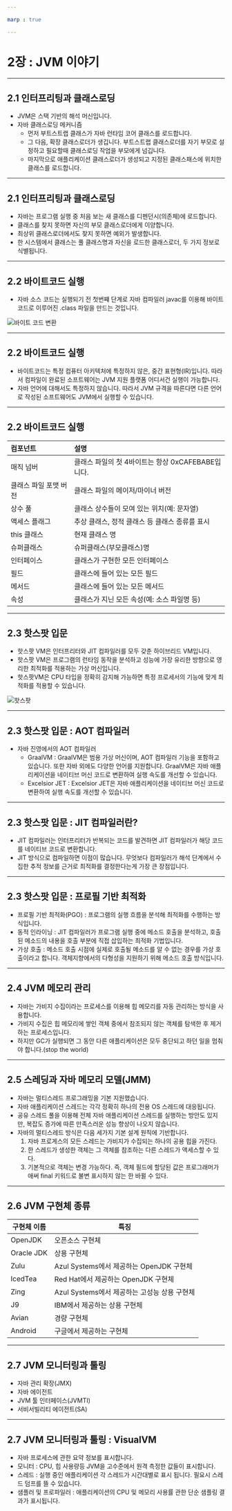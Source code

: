 ```yaml
---

marp : true

---
```


# 2장 : JVM 이야기

---

## 2.1 인터프리팅과 클래스로딩

* JVM은 스택 기반의 해석 머신입니다.
* 자바 클래스로딩 메커니즘
  * 먼저 부트스트랩 클래스가 자바 런타임 코어 클래스를 로드합니다.
  * 그 다음, 확장 클래스로더가 생깁니다. 부트스트랩 클래스로더를 자기 부모로 설정하고 필요할때 클래스로딩 작업을 부모에게 넘깁니다.
  * 마지막으로 애플리케이션 클래스로더가 생성되고 지정된 클래스패스에 위치한 클래스를 로드합니다.

---

## 2.1 인터프리팅과 클래스로딩

* 자바는 프로그램 실행 중 처음 보는 새 클래스를 디펜던시(의존체)에 로드합니다.
* 클래스를 찾지 못하면 자신의 부모 클래스로더에게 이양합니다.
* 최상위 클래스로더에서도 찾지 못하면 예외가 발생합니다.
* 한 시스템에서 클래스는 풀 클래스명과 자신을 로드한 클래스로더, 두 가지 정보로 식별됩니다.

---

## 2.2 바이트코드 실행

* 자바 소스 코드는 실행되기 전 첫번쨰 단계로 자바 컴파일러 javac를 이용해 바이트코드로 이루어진 .class 파일을 만드는 것입니다.

![바이트 코드 변환](img/compliejava.jpeg)

---

## 2.2 바이트코드 실행

* 바이트코드는 특정 컴퓨터 아키텍처에 특정하지 않은, 중간 표현형(IR)입니다. 따라서 컴파일이 완료된 소프트웨어는 JVM 지원 플랫폼 어디서건 실행이 가능합니다.
* 자바 언어에 대해서도 특정하지 않습니다. 따라서 JVM 규격을 따른다면 다른 언어로 작성된 소프트웨어도 JVM에서 실행할 수 있습니다.

---

## 2.2 바이트코드 실행

| 컴포넌트         | 설명                                |
|:-------------|:----------------------------------|
| 매직 넘버        | 클래스 파일의 첫 4바이트는 항상 0xCAFEBABE입니다. |
| 클래스 파일 포맷 버전 | 클래스 파일의 메이저/마이너 버전                |
| 상수 풀         | 클래스 상수들이 모여 있는 위치(예: 문자열)         |
| 액세스 플래그      | 추상 클래스, 정적 클래스 등 클래스 종류를 표시       |
| this 클래스     | 현재 클래스 명                          |
| 슈퍼클래스        | 슈퍼클래스(부모클래스)명                     |
| 인터페이스        | 클래스가 구현한 모든 인터페이스                 |
| 필드           | 클래스에 들어 있는 모든 필드                  |
| 메서드          | 클래스에 들어 있는 모든 메서드                 |
| 속성           | 클래스가 지닌 모든 속성(예: 소스 파일명 등)        |

---

## 2.3 핫스팟 입문

* 핫스팟 VM은 인터프리터와 JIT 컴파일러를 모두 갖춘 하이브리드 VM입니다.
* 핫스팟 VM은 프로그램의 런타임 동작을 분석하고 성능에 가장 유리한 방향으로 영리한 최적화를 적용하는 가상 머신입니다.
* 핫스팟VM은 CPU 타입을 정확히 감지해 가능하면 특정 프로세서의 기능에 맞게 최적화를 적용할 수 있습니다.

![핫스팟](img/hotspot.jpeg)

---

## 2.3 핫스팟 입문 : AOT 컴파일러

* 자바 진영에서의 AOT 컴파일러
  * GraalVM : GraalVM은 범용 가상 머신이며, AOT 컴파일러 기능을 포함하고 있습니다. 또한 자바 외에도 다양한 언어를 지원합니다. GraalVM은 자바 애플리케이션을 네이티브 머신 코드로 변환하여 실행 속도를 개선할 수 있습니다.
  * Excelsior JET : Excelsior JET은 자바 애플리케이션을 네이티브 머신 코드로 변환하여 실행 속도를 개선할 수 있습니다.

---

## 2.3 핫스팟 입문 : JIT 컴파일러란?

* JIT 컴파일러는 인터프리터가 반복되는 코드를 발견하면 JIT 컴파일러가 해당 코드를 네이티브 코드로 변환합니다.
* JIT 방식으로 컴파일하면 이점이 많습니다. 무엇보다 컴파일러가 해석 단계에서 수집한 추적 정보를 근거로 최적화를 결정한다는게 가장 큰 장점입니다.

---

## 2.3 핫스팟 입문 : 프로필 기반 최적화

* 프로필 기반 최적화(PGO) : 프로그램의 실행 흐름을 분석해 최적화를 수행하는 방식입니다.
* 동적 인라이닝 : JIT 컴파일러가 프로그램 실행 중에 메소드 호출을 분석하고, 호출된 메소드의 내용을 호출 부분에 직접 삽입하는 최적화 기법입니다.
* 가상 호출 : 메소드 호출 시점에 실제로 호출될 메소드를 알 수 없는 경우를 가상 호출이라고 합니다. 객체지향에서의 다형성을 지원하기 위해 메소드 호출 방식입니다.

---

## 2.4 JVM 메모리 관리

* 자바는 가비지 수집이라는 프로세스를 이용해 힙 메모리를 자동 관리하는 방식을 사용합니다.
* 가비지 수집은 힙 메모리에 쌓인 객체 중에서 참조되지 않는 객체를 탐색한 후 제거하는 프로세스입니다.
* 하지만 GC가 실행되면 그 동안 다른 애플리케이션은 모두 중단되고 하던 일을 멈춰야 합니다.(stop the world)

---

## 2.5 스레딩과 자바 메모리 모델(JMM)

* 자바는 멀티스레드 프로그래밍을 기본 지원했습니다.
* 자바 애플리케이션 스레드는 각각 정확히 하나의 전용 OS 스레드에 대응됩니다.
* 공유 스레드 풀을 이용해 전체 자바 애플리케이션 스레드를 실행하는 방안도 있지만, 복잡도 증가에 따른 만족스러운 성능 향상이 나오지 않습니다.
* 자바의 멀티스레드 방식은 다음 세가지 기본 설계 원칙에 기반합니다.
  1. 자바 프로게스의 모든 스레드는 가비지가 수집되는 하나의 공용 힙을 가진다.
  2. 한 스레드가 생성한 객체는 그 객체를 참조하는 다른 스레드가 액세스할 수 있다.
  3. 기본적으로 객체는 변경 가능하다. 즉, 객체 필드에 할당된 값은 프로그래머가 애써 final 키워드로 불변 표시하지 않는 한 바뀔 수 있다.

---

## 2.6 JVM 구현체 종류

| 구현체 이름    | 특징                              |
|-----------|---------------------------------|
| OpenJDK   | 오픈소스 구현체                        |
| Oracle JDK | 상용 구현체                          |
|Zulu| Azul Systems에서 제공하는 OpenJDK 구현체 |
| IcedTea| Red Hat에서 제공하는 OpenJDK 구현체      |
|Zing| Azul Systems에서 제공하는 고성능 상용 구현체  |
|J9| IBM에서 제공하는 상용 구현체               |
|Avian| 경량 구현체                          |
|Android| 구글에서 제공하는 구현체                 |

---

## 2.7 JVM 모니터링과 툴링

* 자바 관리 확장(JMX)
* 자바 에이전트
* JVM 툴 인터페이스(JVMTI)
* 서비서빌리티 에이전트(SA)

---

## 2.7 JVM 모니터링과 툴링 : VisualVM

* 자바 프로세스에 관한 요약 정보를 표시합니다.
* 모니터 : CPU, 힙 사용량등 JVM을 고수준에서 원격 측정한 값들이 표시합니다.
* 스레드 : 실행 중인 애플리케이션 각 스레드가 시간대별로 표시 됩니다. 필요시 스레드 덤프를 뜰 수 있습니다.
* 샘플러 및 프로파일러 : 애플리케이션의 CPU 및 메모리 사용률 관한 단순 샘플링 결과가 표시됩니다.
